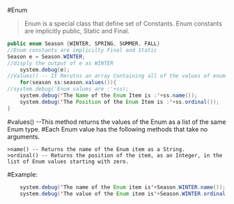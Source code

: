 #Enum
  >Enum is a special class that define set of Constants.
  >Enum constants are implicitly public, Static and Final.
```java
public enum Season {WINTER, SPRING, SUMMER, FALL}
//Enum constants are implicilty Final and Static
Season e = Season.WINTER;
//disply the output of e as WINTER
    system.debug(e);
//Values() -- It Rerutns an array Containing all of the values of enum type in the order they are declared.
	for(season ss:season.values()){
//system.debug('Enum values are :'+ss);
    system.debug('The Name of the Enum Item is :'+ss.name());
    system.debug('The Position of the Enum Item is :'+ss.ordinal());
}

```
#values() --This method returns the values of the Enum as a list of the same Enum type.
#Each Enum value has the following methods that take no arguments.

	>name() -- Returns the name of the Enum item as a String.
	>ordinal() -- Returns the position of the item, as an Integer, in the list of Enum values starting with zero.

#Example:
```java
	system.debug('The name of the Enum item is'+Season.WINTER.name());
	system.debug('The value of the Enum item is'+Season.WINTER.ordinal());
```
	
